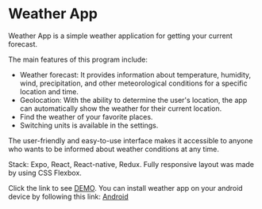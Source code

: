 # Weather App
Weather App is a simple weather application for getting your current forecast.

The main features of this program include:
- Weather forecast: It provides information about temperature, humidity, wind, precipitation, and other meteorological conditions for a specific location and time.
- Geolocation: With the ability to determine the user's location, the app can automatically show the weather for their current location.
- Find the weather of your favorite places.
- Switching units is available in the settings.

The user-friendly and easy-to-use interface makes it accessible to anyone who wants to be informed about weather conditions at any time.

Stack: Expo, React, React-native, Redux.
Fully responsive layout was made by using CSS Flexbox.

Click the link to see [DEMO](https://oleksandrose.github.io/weather_app/).
You can install weather app on your android device by following this link: [Android](https://expo.dev/artifacts/eas/nb5EfVKqx5tXVXEDjFpA6G.apk)
